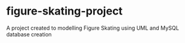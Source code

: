 # figure-skating-project
A project created to modelling Figure Skating using UML and MySQL database creation
